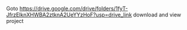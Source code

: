 Goto https://drive.google.com/drive/folders/1fyT-JfrzElknXHWBA2ztknA2UeYYzHoF?usp=drive_link download and view project
